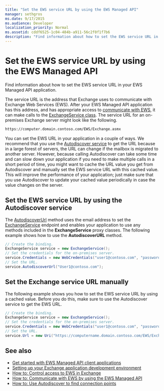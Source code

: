```yaml
---
title: "Set the EWS service URL by using the EWS Managed API"
manager: sethgros
ms.date: 9/17/2015
ms.audience: Developer
localization_priority: Normal
ms.assetid: cddf6525-1c04-484b-a911-56c2f0f1f7b6
description: "Find information about how to set the EWS service URL in your EWS Managed API application."
---
```


# Set the EWS service URL by using the EWS Managed API

Find information about how to set the EWS service URL in your EWS Managed API application.
  
The service URL is the address that Exchange uses to communicate with Exchange Web Services (EWS). After your EWS Managed API application has this address, and has appropriate access to [communicate with EWS](how-to-communicate-with-ews-by-using-the-ews-managed-api.md), it can make calls to the [ExchangeService class](http://msdn.microsoft.com/en-us/library/microsoft.exchange.webservices.data.exchangeservice%28v=exchg.80%29.aspx). The service URL for an on-premises Exchange server might look like the following. 
  
```HTML
https://computer.domain.contoso.com/EWS/Exchange.asmx
```

You can set the EWS URL in your application in a couple of ways. We recommend that you use the [Autodiscover service](http://msdn.microsoft.com/library/39726b67-2eb2-451b-9307-cfd0b518b55c%28Office.15%29.aspx) to get the URL because in a large forest of servers, the URL can change if the mailbox is migrated to another server. However, because calling Autodiscover can take some time and can slow down your application if you need to make multiple calls in a short period of time, you might want to cache the URL value you get from Autodiscover and manually set the EWS service URL with this cached value. This will improve the performance of your application; just make sure that you use Autodiscover to update your cached value periodically in case the value changes on the server. 
  
## Set the EWS service URL by using the Autodiscover service
<a name="bk_SetURLusingAutoDiscover"> </a>

The [AutodiscoverUrl](http://msdn.microsoft.com/en-us/library/microsoft.exchange.webservices.data.exchangeservice.autodiscoverurl%28v=exchg.80%29.aspx) method uses the email address to set the [ExchangeService](http://msdn.microsoft.com/en-us/library/microsoft.exchange.webservices.data.exchangeservice%28v=exchg.80%29.aspx) endpoint and enables your application to use any methods included in the **ExchangeService** proxy classes. The following example shows how to use the **AutodiscoverURL** method. 
  
```cs
// Create the binding.
ExchangeService service = new ExchangeService();
// Set the credentials for the on-premises server.
service.Credentials = new WebCredentials("user1@contoso.com", "password");
// Set the URL.
service.AutodiscoverUrl("User1@contoso.com");

```

## Set the Exchange service URL manually
<a name="bk_SetURLmanually"> </a>

The following example shows you how to set the EWS service URL by using a cached value. Before you do this, make sure to use the Autodiscover service to get the EWS URL.
  
```cs
// Create the binding.
ExchangeService service = new ExchangeService();
// Set the credentials for the on-premises server.
service.Credentials = new WebCredentials("user1@contoso.com", "password");
// Set the URL.
service.Url = new Uri("https://computername.domain.contoso.com/EWS/Exchange.asmx");

```

## See also

- [Get started with EWS Managed API client applications](get-started-with-ews-managed-api-client-applications.md)   
- [Setting up your Exchange application development environment](setting-up-your-exchange-application-development-environment.md)   
- [How to: Control access to EWS in Exchange](how-to-control-access-to-ews-in-exchange.md) 
- [How to: Communicate with EWS by using the EWS Managed API](how-to-communicate-with-ews-by-using-the-ews-managed-api.md)  
- [How to: Use Autodiscover to find connection points](how-to-use-autodiscover-to-find-connection-points.md)
    

